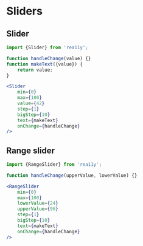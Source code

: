 Sliders
=======

Slider
------

```jsx
import {Slider} from 'rea11y';

function handleChange(value) {}
function makeText({value}) {
	return value;
}

<Slider
	min={0}
	max={100}
	value={42}
	step={1}
	bigStep={10}
	text={makeText}
	onChange={handleChange}
/>
```

Range slider
------------

```jsx
import {RangeSlider} from 'rea11y';

function handleChange(upperValue, lowerValue) {}

<RangeSlider
	min={0}
	max={100}
	lowerValue={24}
	upperValue={96}
	step={1}
	bigStep={10}
	text={makeText}
	onChange={handleChange}
/>
```
